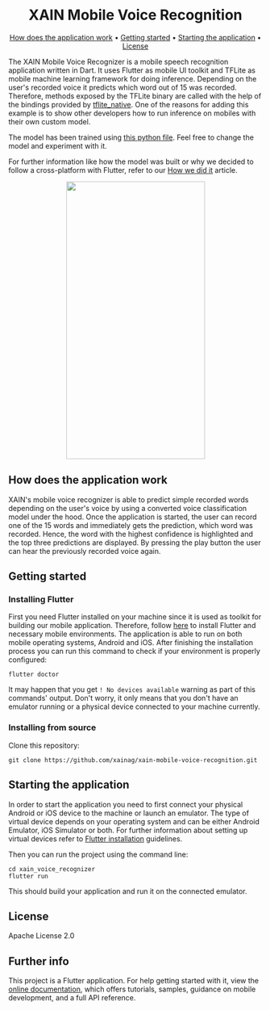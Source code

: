 <h1 align="center">
  <br>
  XAIN Mobile Voice Recognition
  <br>
</h1>

<p align="center">
  <a href="#how-does-the-application-work">How does the application work</a> •
  <a href="#getting-started">Getting started</a> •
  <a href="#starting-the-application">Starting the application</a> •
  <a href="#license">License</a>
</p>

<p align="left">
The XAIN Mobile Voice Recognizer is a mobile speech recognition application written in Dart. It uses Flutter as mobile UI toolkit and TFLite as mobile machine learning framework for doing inference. Depending on the user's recorded voice it predicts which word out of 15 was recorded. Therefore, methods exposed by the TFLite binary are called with the help of the bindings provided by <a href="https://github.com/dart-lang/tflite_native">tflite_native</a>. One of the reasons for adding this example is to show other developers how to run inference on mobiles with their own custom model.

The model has been trained using <a href="https://github.com/xainag/xain-mobile-voice-recognition/tree/master/python_files/tfl_converter.py">this python file</a>. Feel free to change the model and experiment with it.

For further information like how the model was built or why we decided to follow a cross-platform with Flutter, refer to our <a href="https://medium.com/@XAIN/mobile-voice-recognition-with-tflite-how-we-did-it-e5628f65c6c0">How we did it</a> article.
</p>

<p align="center">
  <img src="https://github.com/xainag/xain-mobile-voice-recognition/blob/AP-183_create_documentation/demo/xain_voice_demo.gif" width="275" height="550" />
</p>


## How does the application work

XAIN's mobile voice recognizer is able to predict simple recorded words depending on the user's voice by using a converted voice classification model under the hood. Once the application is started, the user can record one of the 15 words and immediately gets the prediction, which word was recorded. Hence, the word with the highest confidence is highlighted and the top three predictions are displayed. By pressing the play button the user can hear the previously recorded voice again.

## Getting started

### Installing Flutter

First you need Flutter installed on your machine since it is used as toolkit for building our mobile application. Therefore, follow [here](https://flutter.dev/docs/get-started/install) to install Flutter and necessary mobile environments. The application is able to run on both mobile operating systems, Android and iOS. After finishing the installation process you can run this command to check if your environment is properly configured: 

```shell
flutter doctor
```

It may happen that you get `! No devices available` warning as part of this commands' output. Don't worry, it only means that you don't have an emulator running or a physical device connected to your machine currently.


### Installing from source

Clone this repository:

```shell
git clone https://github.com/xainag/xain-mobile-voice-recognition.git
```

## Starting the application

In order to start the application you need to first connect your physical Android or iOS device to the machine or launch an emulator. The type of virtual device depends on your operating system and can be either Android Emulator, iOS Simulator or both. For further information about setting up virtual devices refer to [Flutter installation](https://flutter.dev/docs/get-started/install) guidelines.

Then you can run the project using the command line:

```shell
cd xain_voice_recognizer
flutter run
```

This should build your application and run it on the connected emulator.

## License

Apache License 2.0

## Further info

This project is a Flutter application. For help getting started with it, view the [online documentation](https://flutter.dev/docs), which offers tutorials, samples, guidance on mobile development, and a full API reference.